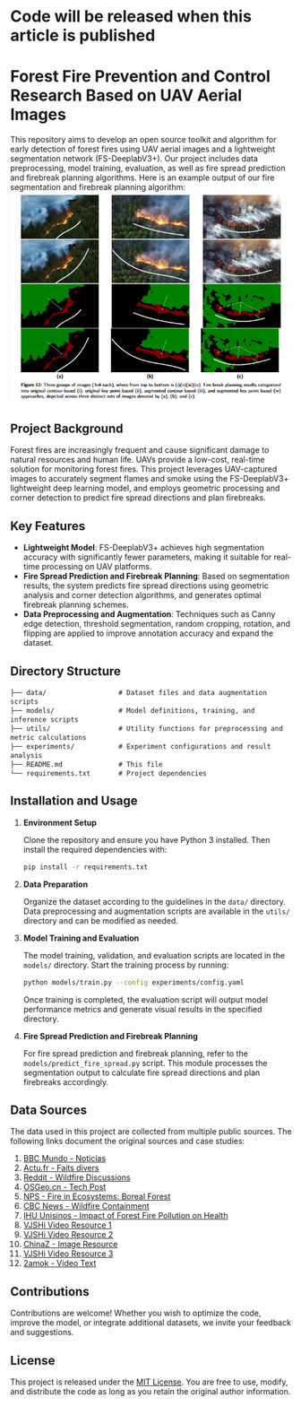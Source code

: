 # Code will be released when this article is published
# Forest Fire Prevention and Control Research Based on UAV Aerial Images

This repository aims to develop an open source toolkit and algorithm for early detection of forest fires using UAV aerial images and a lightweight segmentation network (FS-DeeplabV3+). Our project includes data preprocessing, model training, evaluation, as well as fire spread prediction and firebreak planning algorithms.
Here is an example output of our fire segmentation and firebreak planning algorithm:
![Fire Segmentation Result](./results.jpg)

## Project Background

Forest fires are increasingly frequent and cause significant damage to natural resources and human life. UAVs provide a low-cost, real-time solution for monitoring forest fires. This project leverages UAV-captured images to accurately segment flames and smoke using the FS-DeeplabV3+ lightweight deep learning model, and employs geometric processing and corner detection to predict fire spread directions and plan firebreaks.

## Key Features

- **Lightweight Model**: FS-DeeplabV3+ achieves high segmentation accuracy with significantly fewer parameters, making it suitable for real-time processing on UAV platforms.
- **Fire Spread Prediction and Firebreak Planning**: Based on segmentation results, the system predicts fire spread directions using geometric analysis and corner detection algorithms, and generates optimal firebreak planning schemes.
- **Data Preprocessing and Augmentation**: Techniques such as Canny edge detection, threshold segmentation, random cropping, rotation, and flipping are applied to improve annotation accuracy and expand the dataset.

## Directory Structure

```
├── data/                  # Dataset files and data augmentation scripts
├── models/                # Model definitions, training, and inference scripts
├── utils/                 # Utility functions for preprocessing and metric calculations
├── experiments/           # Experiment configurations and result analysis
├── README.md              # This file
└── requirements.txt       # Project dependencies
```

## Installation and Usage

1. **Environment Setup**

   Clone the repository and ensure you have Python 3 installed. Then install the required dependencies with:

   ```bash
   pip install -r requirements.txt
   ```

2. **Data Preparation**

   Organize the dataset according to the guidelines in the `data/` directory. Data preprocessing and augmentation scripts are available in the `utils/` directory and can be modified as needed.

3. **Model Training and Evaluation**

   The model training, validation, and evaluation scripts are located in the `models/` directory. Start the training process by running:

   ```bash
   python models/train.py --config experiments/config.yaml
   ```

   Once training is completed, the evaluation script will output model performance metrics and generate visual results in the specified directory.

4. **Fire Spread Prediction and Firebreak Planning**

   For fire spread prediction and firebreak planning, refer to the `models/predict_fire_spread.py` script. This module processes the segmentation output to calculate fire spread directions and plan firebreaks accordingly.

## Data Sources

The data used in this project are collected from multiple public sources. The following links document the original sources and case studies:

1. [BBC Mundo - Noticias](https://www.bbc.com/mundo/noticias-62743167)
2. [Actu.fr - Faits divers](https://actu.fr/faits-divers/aveyron-un-nouveau-gros-incendie-de-vegetacion-en-cours-pres-de-millau_51821245.html)
3. [Reddit - Wildfire Discussions](https://www.reddit.com/r/Wildfire/comments/hvtquc/wildfires_rage_across_siberia_an_aerial_view/?rdt=41481)
4. [OSGeo.cn - Tech Post](https://www.osgeo.cn/post/1e956)
5. [NPS - Fire in Ecosystems: Boreal Forest](https://www.nps.gov/articles/000/fire-in-ecosystems-boreal-forest.htm)
6. [CBC News - Wildfire Containment](https://www.cbc.ca/news/canada/british-columbia/china-nose-wildfire-20-per-cent-contained-main-evacuation-order-rescinded-1.2738560)
7. [IHU Unisinos - Impact of Forest Fire Pollution on Health](https://www.ihu.unisinos.br/categorias/612623-poluicao-dos-incendios-florestais-afeta-a-saude-das-comunidades-mais-pobres)
8. [VJSHi Video Resource 1](https://www.vjshi.com/watch/13544738.html)
9. [VJSHi Video Resource 2](https://www.vjshi.com/watch/9049768.html)
10. [ChinaZ - Image Resource](https://sc.chinaz.com/tupian/160715036743.htm)
11. [VJSHi Video Resource 3](https://www.vjshi.com/watch/15463922.html)
12. [2amok - Video Text](https://www.2amok.com/videoText/436999.html)

## Contributions

Contributions are welcome! Whether you wish to optimize the code, improve the model, or integrate additional datasets, we invite your feedback and suggestions.

## License

This project is released under the [MIT License](LICENSE). You are free to use, modify, and distribute the code as long as you retain the original author information.
